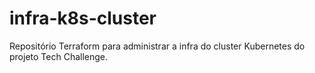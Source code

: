 # infra-k8s-cluster
Repositório Terraform para administrar a infra do cluster Kubernetes do projeto Tech Challenge.

